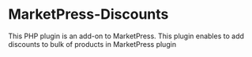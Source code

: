 # MarketPress-Discounts
This PHP plugin is an add-on to MarketPress. This plugin enables to add discounts to bulk of products in MarketPress plugin
